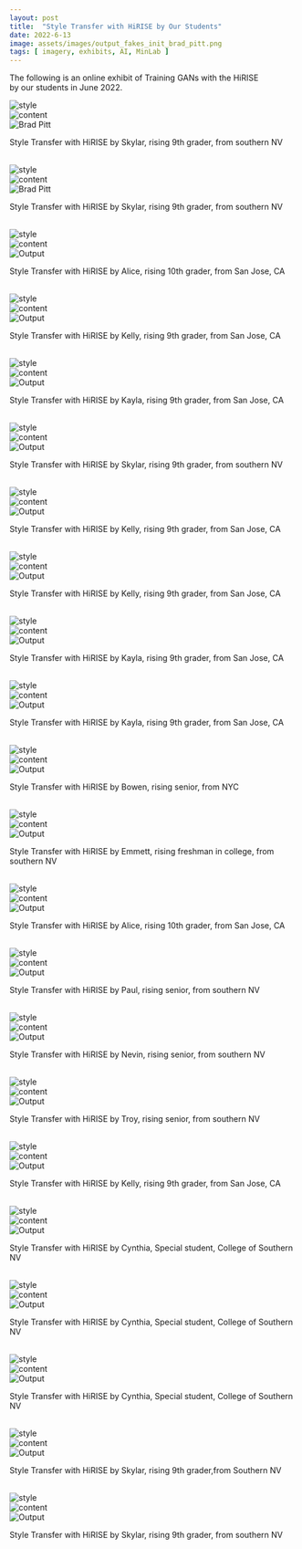 ```yaml
---
layout: post
title:  "Style Transfer with HiRISE by Our Students"
date: 2022-6-13
image: assets/images/output_fakes_init_brad_pitt.png
tags: [ imagery, exhibits, AI, MinLab ]
---
```


The following is an online exhibit of Training GANs with the HiRISE  
by our students in June 2022.
<br>
<div class="row">
    <div class="col-md-4">
        <div><img src="/assets/images/fakes_init.png" class="img-fluid" alt="style" /></div>
    </div>
    <div class="col-md-4">
        <div><img src="/assets/images/brad_pitt.jpg" class="img-fluid" alt="content"></div>
    </div>
    <div class="col-md-4">
        <div><img src="/assets/images/output_fakes_init_brad_pitt.png" class="img-fluid" alt="Brad Pitt" /></div>
        <p>Style Transfer with HiRISE by Skylar, rising 9th grader, from southern NV</p>
        <br>
    </div>
    <div class="col-md-4">
        <div><img src="/assets/images/collage.jpg" class="img-fluid" alt="style" /></div>
    </div>
    <div class="col-md-4">
        <div><img src="/assets/images/brad_pitt.jpg" class="img-fluid" alt="content" /></div>
    </div>
    <div class="col-md-4">
        <div><img src="/assets/images/output_collage_brad_pitt.jpg" class="img-fluid" alt="Brad Pitt" /></div>
        <p>Style Transfer with HiRISE by Skylar, rising 9th grader, from southern NV</p>
        <br>
    </div>
    <div class="col-md-4">
        <div><img src="/assets/images/style_a.png" class="img-fluid" alt="style" /></div>
    </div>
    <div class="col-md-4">
        <div><img src="/assets/images/content_a.png" class="img-fluid" alt="content" /></div>
    </div>
    <div class="col-md-4">
        <div><img src="/assets/images/output_a.png" class="img-fluid" alt="Output" /></div>
        <p>Style Transfer with HiRISE by Alice, rising 10th grader, from San Jose, CA</p>
        <br>
    </div>
    <div class="col-md-4">
        <div><img src="/assets/images/kelly_style1.png" class="img-fluid" alt="style" /></div>
    </div>
    <div class="col-md-4">
        <div><img src="/assets/images/kelly_content1.png" class="img-fluid" alt="content" /></div>
    </div>
    <div class="col-md-4">
        <div><img src="/assets/images/kelly_output1.png" class="img-fluid" alt="Output" /></div>
        <p>Style Transfer with HiRISE by Kelly, rising 9th grader, from San Jose, CA</p>
        <br>
    </div>
    <div class="col-md-4">
        <div><img src="/assets/images/kayla_style1.png" class="img-fluid" alt="style" /></div>
    </div>
    <div class="col-md-4">
        <div><img src="/assets/images/kayla_content1.png" class="img-fluid" alt="content" /></div>
    </div>
    <div class="col-md-4">
        <div><img src="/assets/images/kayla_output1.png" class="img-fluid" alt="Output" /></div>
        <p>Style Transfer with HiRISE by Kayla, rising 9th grader, from San Jose, CA</p>
        <br>
    </div>
    <div class="col-md-4">
        <div><img src="/assets/images/skylar_style3.png" class="img-fluid" alt="style" /></div>
    </div>
    <div class="col-md-4">
        <div><img src="/assets/images/skylar_content3.jpg" class="img-fluid" alt="content" /></div>
    </div>
    <div class="col-md-4">
        <div><img src="/assets/images/skylar_output3.png" class="img-fluid" alt="Output" /></div>
        <p>Style Transfer with HiRISE by Skylar, rising 9th grader, from southern NV</p>
        <br>
    </div>
    <div class="col-md-4">
        <div><img src="/assets/images/kelly_style_bunny.png" class="img-fluid" alt="style" /></div>
    </div>
    <div class="col-md-4">
        <div><img src="/assets/images/kelly_content_bunny.png" class="img-fluid" alt="content" /></div>
    </div>
    <div class="col-md-4">
        <div><img src="/assets/images/kelly_output_bunny.png" class="img-fluid" alt="Output" /></div>
        <p>Style Transfer with HiRISE by Kelly, rising 9th grader, from San Jose, CA</p>
        <br>
    </div>
    <div class="col-md-4">
        <div><img src="/assets/images/kelly_style_hirise.png" class="img-fluid" alt="style" /></div>
    </div>
    <div class="col-md-4">
        <div><img src="/assets/images/kelly_content_bunny_hirise.png" class="img-fluid" alt="content" /></div>
    </div>
    <div class="col-md-4">
        <div><img src="/assets/images/kelly_output_bunny_hirise.png" class="img-fluid" alt="Output" /></div>
        <p>Style Transfer with HiRISE by Kelly, rising 9th grader, from San Jose, CA</p>
        <br>
    </div>
    <div class="col-md-4">
        <div><img src="/assets/images/kayla_style_hirise_wolf.png" class="img-fluid" alt="style" /></div>
    </div>
    <div class="col-md-4">
        <div><img src="/assets/images/kayla_content_wolf.png" class="img-fluid" alt="content" /></div>
    </div>
    <div class="col-md-4">
        <div><img src="/assets/images/kayla_output_hirise_wolf.png" class="img-fluid" alt="Output" /></div>
        <p>Style Transfer with HiRISE by Kayla, rising 9th grader, from San Jose, CA</p>
        <br>
    </div>
    <div class="col-md-4">
        <div><img src="/assets/images/kayla_style_hirise_dragon.png" class="img-fluid" alt="style" /></div>
    </div>
    <div class="col-md-4">
        <div><img src="/assets/images/kayla_content_dragon.png" class="img-fluid" alt="content" /></div>
    </div>
    <div class="col-md-4">
        <div><img src="/assets/images/kayla_output_dragon_hirise.png" class="img-fluid" alt="Output" /></div>
        <p>Style Transfer with HiRISE by Kayla, rising 9th grader, from San Jose, CA</p>
        <br>
    </div>    
    <div class="col-md-4">
        <div><img src="/assets/images/bowen_style.png" class="img-fluid" alt="style" /></div>
    </div>
    <div class="col-md-4">
        <div><img src="/assets/images/bowen_content.png" class="img-fluid" alt="content" /></div>
    </div>
    <div class="col-md-4">
        <div><img src="/assets/images/bowen_output.png" class="img-fluid" alt="Output" /></div>
        <p>Style Transfer with HiRISE by Bowen, rising senior, from NYC</p>
        <br>
    </div>
    <div class="col-md-4">
        <div><img src="/assets/images/emmett_style.png" class="img-fluid" alt="style" /></div>
    </div>
    <div class="col-md-4">
        <div><img src="/assets/images/emmett_content.png" class="img-fluid" alt="content" /></div>
    </div>
    <div class="col-md-4">
        <div><img src="/assets/images/emmett_output.png" class="img-fluid" alt="Output" /></div>
        <p>Style Transfer with HiRISE by Emmett, rising freshman in college, from southern NV</p>
        <br>
    </div>
    <div class="col-md-4">
        <div><img src="/assets/images/alice_style.png" class="img-fluid" alt="style" /></div>
    </div>
    <div class="col-md-4">
        <div><img src="/assets/images/alice_content.png" class="img-fluid" alt="content" /></div>
    </div>
    <div class="col-md-4">
        <div><img src="/assets/images/alice_output.png" class="img-fluid" alt="Output" /></div>
        <p>Style Transfer with HiRISE by Alice, rising 10th grader, from San Jose, CA</p>
        <br>
    </div>
    <div class="col-md-4">
        <div><img src="/assets/images/paul_style.png" class="img-fluid" alt="style" /></div>
    </div>
    <div class="col-md-4">
        <div><img src="/assets/images/paul_content.png" class="img-fluid" alt="content" /></div>
    </div>
    <div class="col-md-4">
        <div><img src="/assets/images/paul_output.png" class="img-fluid" alt="Output" /></div>
        <p>Style Transfer with HiRISE by Paul, rising senior, from southern NV</p>
        <br>
    </div>
    <div class="col-md-4">
        <div><img src="/assets/images/n_style.png" class="img-fluid" alt="style" /></div>
    </div>
    <div class="col-md-4">
        <div><img src="/assets/images/n_content.png" class="img-fluid" alt="content" /></div>
    </div>
    <div class="col-md-4">
        <div><img src="/assets/images/n_output.png" class="img-fluid" alt="Output" /></div>
        <p>Style Transfer with HiRISE by Nevin, rising senior, from southern NV</p>
        <br>
    </div>
    <div class="col-md-4">
        <div><img src="/assets/images/troy_style.png" class="img-fluid" alt="style" /></div>
    </div>
    <div class="col-md-4">
        <div><img src="/assets/images/troy_content.png" class="img-fluid" alt="content" /></div>
    </div>
    <div class="col-md-4">
        <div><img src="/assets/images/troy_output.png" class="img-fluid" alt="Output" /></div>
        <p>Style Transfer with HiRISE by Troy, rising senior, from southern NV</p>
        <br>
    </div>
    <div class="col-md-4">
        <div><img src="/assets/images/kelly_style_manifold.png" class="img-fluid" alt="style" /></div>
    </div>
    <div class="col-md-4">
        <div><img src="/assets/images/kelly_content_bunny_carrot.png" class="img-fluid" alt="content" /></div>
    </div>
    <div class="col-md-4">
        <div><img src="/assets/images/kelly_output_bunny_manifold.png" class="img-fluid" alt="Output" /></div>
        <p>Style Transfer with HiRISE by Kelly, rising 9th grader, from San Jose, CA</p>
        <br>
    </div>
    <div class="col-md-4">
        <div><img src="/assets/images/style_a.jpg" class="img-fluid" alt="style" /></div>
    </div>
    <div class="col-md-4">
        <div><img src="/assets/images/content_e.jpg" class="img-fluid" alt="content" /></div>
    </div>
    <div class="col-md-4">
        <div><img src="/assets/images/efros.png" class="img-fluid" alt="Output" /></div>
        <p>Style Transfer with HiRISE by Cynthia, Special student, College of Southern NV</p>
        <br>
    </div>
    <div class="col-md-4">
        <div><img src="/assets/images/style_reals.png" class="img-fluid" alt="style" /></div>
    </div>
    <div class="col-md-4">
        <div><img src="/assets/images/content_e.jpg" class="img-fluid" alt="content" /></div>
    </div>
    <div class="col-md-4">
        <div><img src="/assets/images/efros_h.png" class="img-fluid" alt="Output" /></div>
        <p>Style Transfer with HiRISE by Cynthia, Special student, College of Southern NV</p>
        <br>
    </div>
    <div class="col-md-4">
        <div><img src="/assets/images/s.png" class="img-fluid" alt="style" /></div>
    </div>
    <div class="col-md-4">
        <div><img src="/assets/images/goodfellow.png" class="img-fluid" alt="content" /></div>
    </div>
    <div class="col-md-4">
        <div><img src="/assets/images/goodfellow_s.png" class="img-fluid" alt="Output" /></div>
        <p>Style Transfer with HiRISE by Cynthia, Special student, College of Southern NV</p>
        <br>
    </div>
    <div class="col-md-4">
        <div><img src="/assets/images/skylar_style_alien.jpg" class="img-fluid" alt="style" /></div>
    </div>
    <div class="col-md-4">
        <div><img src="/assets/images/goodfellow.png" class="img-fluid" alt="content" /></div>
    </div>
    <div class="col-md-4">
        <div><img src="/assets/images/skylar_output_goodfellow_alien.png" class="img-fluid" alt="Output" /></div>
        <p>Style Transfer with HiRISE by Skylar, rising 9th grader,from Southern NV</p>
        <br>
    </div>
    <div class="col-md-4">
        <div><img src="/assets/images/skylar_style_oopia19358-1.jpg" class="img-fluid" alt="style" /></div>
    </div>
    <div class="col-md-4">
        <div><img src="/assets/images/stylar_content_unity.jpg" class="img-fluid" alt="content" /></div>
    </div>
    <div class="col-md-4">
        <div><img src="/assets/images/skylar_output_unity.png" class="img-fluid" alt="Output" /></div>
        <p>Style Transfer with HiRISE by Skylar, rising 9th grader, from southern NV</p>
        <br>
    </div>
</div>
  
    

